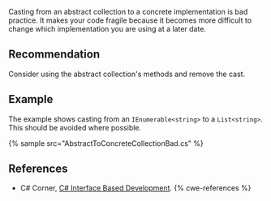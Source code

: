 Casting from an abstract collection to a concrete implementation is bad practice. It makes your code fragile because it becomes more difficult to change which implementation you are using at a later date.


## Recommendation
Consider using the abstract collection's methods and remove the cast.


## Example
The example shows casting from an `IEnumerable<string>` to a `List<string>`. This should be avoided where possible.

{% sample src="AbstractToConcreteCollectionBad.cs" %}

## References
* C\# Corner, [C\# Interface Based Development](https://www.c-sharpcorner.com/article/C-Sharp-interface-based-development/).
{% cwe-references %}
